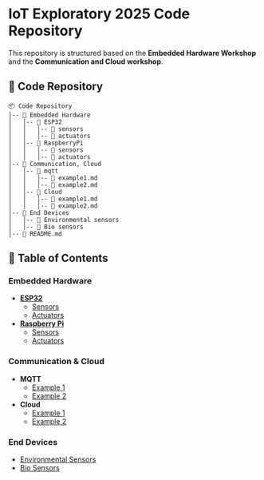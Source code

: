 # IoT Exploratory 2025 Code Repository

This repository is structured based on the **Embedded Hardware Workshop** and the **Communication and Cloud workshop**.

## 📌 Code Repository

```
📦 Code Repository
│-- 📂 Embedded Hardware
│   │-- 📂 ESP32
│   │   │-- 📂 sensors
│   │   │-- 📂 actuators
│   │-- 📂 RaspberryPi
│   │   │-- 📂 sensors
│   │   │-- 📂 actuators
│-- 📂 Communication, Cloud
│   │-- 📂 mqtt
│   │   │-- 📝 example1.md
│   │   │-- 📝 example2.md
│   │-- 📂 Cloud
│   │   │-- 📝 example1.md
│   │   │-- 📝 example2.md
│-- 📂 End Devices
│   │-- 📂 Environmental sensors
│   │-- 📂 Bio sensors
│-- 📜 README.md
```

## 📖 Table of Contents

### Embedded Hardware
- **[ESP32](Embedded%20Hardware/ESP32)**
  - [Sensors](Embedded%20Hardware/ESP32/sensors)
  - [Actuators](Embedded%20Hardware/ESP32/actuators)
- **[Raspberry Pi](Embedded%20Hardware/RaspberryPi)**
  - [Sensors](Embedded%20Hardware/RaspberryPi/sensors)
  - [Actuators](Embedded%20Hardware/RaspberryPi/actuators)

### Communication & Cloud
- **MQTT**
  - [Example 1](Communication%2C%20Cloud/mqtt/example1.md)
  - [Example 2](Communication%2C%20Cloud/mqtt/example2.md)
- **Cloud**
  - [Example 1](Communication%2C%20Cloud/Cloud/example1.md)
  - [Example 2](Communication%2C%20Cloud/Cloud/example2.md)

### End Devices
- [Environmental Sensors](End%20Devices/Environmental%20sensors)
- [Bio Sensors](End%20Devices/Bio%20sensors)
